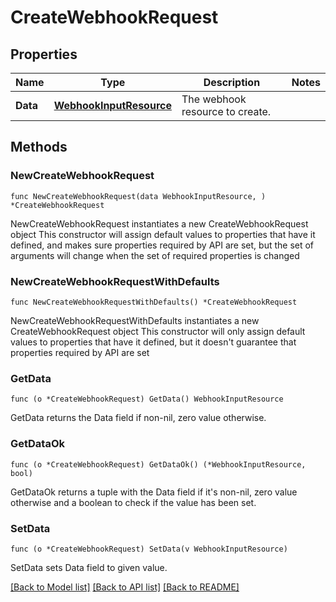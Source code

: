 # CreateWebhookRequest

## Properties

Name | Type | Description | Notes
------------ | ------------- | ------------- | -------------
**Data** | [**WebhookInputResource**](WebhookInputResource.md) | The webhook resource to create.  | 

## Methods

### NewCreateWebhookRequest

`func NewCreateWebhookRequest(data WebhookInputResource, ) *CreateWebhookRequest`

NewCreateWebhookRequest instantiates a new CreateWebhookRequest object
This constructor will assign default values to properties that have it defined,
and makes sure properties required by API are set, but the set of arguments
will change when the set of required properties is changed

### NewCreateWebhookRequestWithDefaults

`func NewCreateWebhookRequestWithDefaults() *CreateWebhookRequest`

NewCreateWebhookRequestWithDefaults instantiates a new CreateWebhookRequest object
This constructor will only assign default values to properties that have it defined,
but it doesn't guarantee that properties required by API are set

### GetData

`func (o *CreateWebhookRequest) GetData() WebhookInputResource`

GetData returns the Data field if non-nil, zero value otherwise.

### GetDataOk

`func (o *CreateWebhookRequest) GetDataOk() (*WebhookInputResource, bool)`

GetDataOk returns a tuple with the Data field if it's non-nil, zero value otherwise
and a boolean to check if the value has been set.

### SetData

`func (o *CreateWebhookRequest) SetData(v WebhookInputResource)`

SetData sets Data field to given value.



[[Back to Model list]](../README.md#documentation-for-models) [[Back to API list]](../README.md#documentation-for-api-endpoints) [[Back to README]](../README.md)


